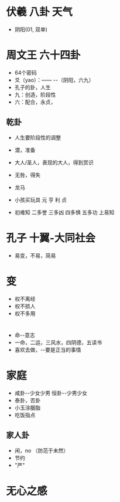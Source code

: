 # 伏羲 八卦 天气

- 阴阳(01, 双单)

# 周文王 六十四卦

- 64个密码
- 爻（yao）：—— --（阴阳，六九）
- 孔子的卦，人生
- 九：创造，阶段性
- 六：配合，永贞，

## 乾卦

- 人生要阶段性的调整
- 潜，准备
- 大人/圣人，表现的大人，得到赏识
- 无咎，得失

- 龙马
- 小孩买玩具 元 亨 利 贞
- 初难知 二多誉 三多凶 四多惧 五多功 上易知

# 孔子 十翼-大同社会

- 易变，不易，简易

# 变 

- 权不离经
- 权不损人
- 权不多用

# 

- 命--意志
- 一命，二运，三风水，四阴德，五读书
- 喜欢去做，--要是正当的事情

# 家庭

- 咸卦--少女少男 恒卦--少男少女
- 泰卦，否卦
- 小玉涂胭脂 
- 吃饭指点

## 家人卦

- 闲，no （防范于未然）
- 节约
- "严"

# 无心之感 

